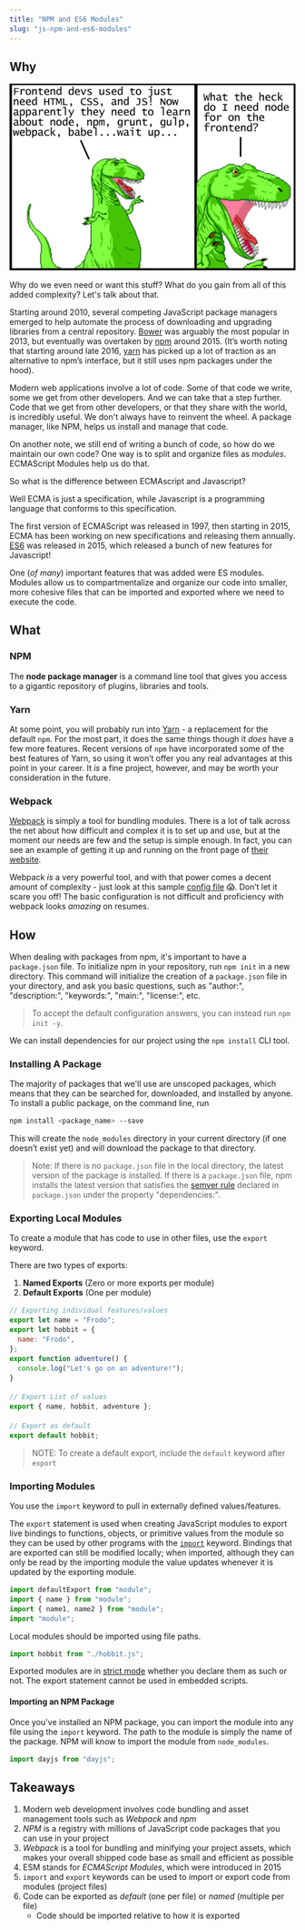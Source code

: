 ```yaml
---
title: "NPM and ES6 Modules"
slug: "js-npm-and-es6-modules"
---
```


## Why

![alt_text](../assets/lectures/javascript/frontend-dino-comic.png)

Why do we even need or want this stuff? What do you gain from all of this added complexity? Let's talk about that.

Starting around 2010, several competing JavaScript package managers emerged to help automate the process of downloading and upgrading libraries from a central repository. [Bower](https://bower.io/) was arguably the most popular in 2013, but eventually was overtaken by [npm](https://www.npmjs.com/) around 2015. (It’s worth noting that starting around late 2016, [yarn](https://yarnpkg.com/en/) has picked up a lot of traction as an alternative to npm’s interface, but it still uses npm packages under the hood).

Modern web applications involve a lot of code. Some of that code we write, some we get from other developers. And we can take that a step further. Code that we get from other developers, or that they share with the world, is incredibly useful. We don't always have to reinvent the wheel. A package manager, like NPM, helps us install and manage that code.

On another note, we still end of writing a bunch of code, so how do we maintain our own code? One way is to split and organize files as _modules_. ECMAScript Modules help us do that.

So what is the difference between ECMAscript and Javascript?

Well ECMA is just a specification, while Javascript is a programming language that conforms to this specification.

The first version of ECMAScript was released in 1997, then starting in 2015, ECMA has been working on new specifications and releasing them annually. [ES6](https://exploringjs.com/es6/ch_overviews.html#ch_overviews) was released in 2015, which released a bunch of new features for Javascript!

One (_of many_) important features that was added were ES modules. Modules allow us to compartmentalize and organize our code into smaller, more cohesive files that can be imported and exported where we need to execute the code.

## What

### NPM

The **node package manager** is a command line tool that gives you access to a gigantic repository of plugins, libraries and tools.

### Yarn

At some point, you will probably run into [Yarn](https://yarnpkg.com/en/) - a replacement for the default `npm`. For the most part, it does the same things though it _does_ have a few more features. Recent versions of `npm` have incorporated some of the best features of Yarn, so using it won’t offer you any real advantages at this point in your career. It _is_ a fine project, however, and may be worth your consideration in the future.

### Webpack

[Webpack](https://www.theodinproject.com/courses/javascript/lessons/es6-modules#webpack) is simply a tool for bundling modules. There is a lot of talk across the net about how difficult and complex it is to set up and use, but at the moment our needs are few and the setup is simple enough. In fact, you can see an example of getting it up and running on the front page of [their website](https://webpack.js.org/).

Webpack _is_ a very powerful tool, and with that power comes a decent amount of complexity - just look at this sample [config file](https://webpack.js.org/configuration/) 😱. Don’t let it scare you off! The basic configuration is not difficult and proficiency with webpack looks _amazing_ on resumes.

## How

When dealing with packages from npm, it's important to have a `package.json` file. To initialize npm in your repository, run `npm init` in a new directory. This command will initialize the creation of a `package.json` file in your directory, and ask you basic questions, such as "author:", "description:", "keywords:", "main:", "license:", etc.

> To accept the default configuration answers, you can instead run `npm init -y`.

We can install dependencies for our project using the `npm install` CLI tool.

### Installing A Package

The majority of packages that we'll use are unscoped packages, which means that they can be searched for, downloaded, and installed by anyone. To install a public package, on the command line, run

```sh
npm install <package_name> --save
```

This will create the `node_modules` directory in your current directory (if one doesn’t exist yet) and will download the package to that directory.

> Note: If there is no `package.json` file in the local directory, the latest version of the package is installed. If there is a `package.json` file, npm installs the latest version that satisfies the [semver rule](https://nodesource.com/blog/semver-tilde-and-caret/) declared in `package.json` under the property "dependencies:".

### Exporting Local Modules

To create a module that has code to use in other files, use the `export` keyword.

There are two types of exports:

1. **Named Exports** (Zero or more exports per module)
2. **Default Exports** (One per module)

```js
// Exporting individual features/values
export let name = "Frodo";
export let hobbit = {
  name: "Frodo",
};
export function adventure() {
  console.log("Let's go on an adventure!");
}

// Export List of values
export { name, hobbit, adventure };

// Export as default
export default hobbit;
```

> NOTE: To create a default export, include the `default` keyword after `export`

### Importing Modules

You use the `import` keyword to pull in externally defined values/features.

The `export` statement is used when creating JavaScript modules to export live bindings to functions, objects, or primitive values from the module so they can be used by other programs with the [`import`](https://developer.mozilla.org/en-US/docs/Web/JavaScript/Reference/Statements/import) keyword. Bindings that are exported can still be modified locally; when imported, although they can only be read by the importing module the value updates whenever it is updated by the exporting module.

```js
import defaultExport from "module";
import { name } from "module";
import { name1, name2 } from "module";
import "module";
```

Local modules should be imported using file paths.

```js
import hobbit from "./hobbit.js";
```

Exported modules are in [strict mode](https://developer.mozilla.org/en-US/docs/Web/JavaScript/Reference/Strict_mode) whether you declare them as such or not. The export statement cannot be used in embedded scripts.

#### Importing an NPM Package

Once you've installed an NPM package, you can import the module into any file using the `import` keyword. The path to the module is simply the name of the package. NPM will know to import the module from `node_modules`.

```js
import dayjs from "dayjs";
```

## Takeaways

1. Modern web development involves code bundling and asset management tools such as _Webpack_ and _npm_
2. _NPM_ is a registry with millions of JavaScript code packages that you can use in your project
3. _Webpack_ is a tool for bundling and minifying your project assets, which makes your overall shipped code base as small and efficient as possible
4. ESM stands for _ECMAScript Modules_, which were introduced in 2015
5. `import` and `export` keywords can be used to import or export code from modules (project files)
6. Code can be exported as _default_ (one per file) or _named_ (multiple per file)
   - Code should be imported relative to how it is exported
